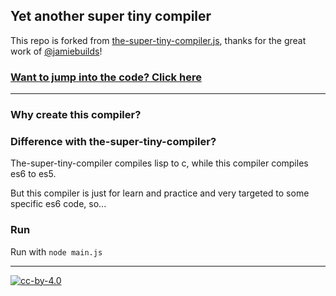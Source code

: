 ## Yet another super tiny compiler

This repo is forked from [the-super-tiny-compiler.js](https://github.com/jamiebuilds/the-super-tiny-compiler), thanks for the great work of [@jamiebuilds](https://github.com/jamiebuilds)!

### [Want to jump into the code? Click here](the-super-tiny-compiler.js)

---

### Why create this compiler?


### Difference with the-super-tiny-compiler?

The-super-tiny-compiler compiles lisp to c, while this compiler compiles es6 to es5. 

But this compiler is just for learn and practice and very targeted to some specific es6 code, so... 

### Run

Run with `node main.js`

---

[![cc-by-4.0](https://licensebuttons.net/l/by/4.0/80x15.png)](http://creativecommons.org/licenses/by/4.0/)

